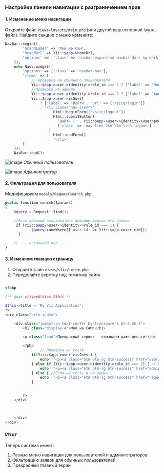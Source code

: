 ### Настройка панели навигации с разграничением прав

#### 1. Изменение меню навигации

Откройте файл `views/layouts/main.php` (или другой ваш основной layout-файл). Найдите секцию с меню измените:

```php
NavBar::begin([
        'brandLabel' => 'Мой Не Сам',
        'brandUrl' => Yii::$app->homeUrl,
        'options' => ['class' => 'navbar-expand-md navbar-dark bg-dark fixed-top']
    ]);
    echo Nav::widget([
        'options' => ['class' => 'navbar-nav'],
        'items' => [
            // Проверка на обычного пользователя
            Yii::$app->user->identity->role_id === 1 ? ['label' => 'Мои заявки', 'url' => ['/request/index']] : '',
            //Проверка на админа
            Yii::$app->user->identity->role_id === 2 ? ['label' => 'Админка', 'url' => ['/admin/index']] : '',
            Yii::$app->user->isGuest
                ? ['label' => 'Войти', 'url' => ['/site/login']]
                : '<li class="nav-item">'
                    . Html::beginForm(['/site/logout'])
                    . Html::submitButton(
                        'Выйти (' . Yii::$app->user->identity->username . ')',
                        ['class' => 'nav-link btn btn-link logout']
                    )
                    . Html::endForm()
                    . '</li>'
        ]
    ]);
    NavBar::end();
```
![image](https://github.com/user-attachments/assets/93e40286-b4f5-4c7b-a1b7-82bc0362cba3)
*Обычный пользователь*


![image](https://github.com/user-attachments/assets/77c5ed8b-3afd-4e55-b8c4-9a7ee297eb8a)
*Администратор*


#### 2. Фильтрация для пользователя

Модифицируем `models/RequestSearch.php`:

```php
public function search($params)
{
    $query = Request::find();

    //Если обычный пользователь выводим только его заявки
     if (Yii::$app->user->identity->role_id === 1) {
            $query->andWhere(['user_id' => Yii::$app->user->id]);
      }

    // ... остальной код ...
}
```


#### 3. Изменяем главную страницу

1. Откройте файл `views/site/index.php`
2. Переделайте верстку под тематику сайта
   
```php

<?php

/** @var yii\web\View $this */

$this->title = 'My Yii Application';
?>
<div class="site-index">

    <div class="jumbotron text-center bg-transparent mt-5 mb-5">
        <h1 class="display-4">Мой не САМ!</h1>

        <p class="lead">Прекрасный сервис - отмываем даже деньги!</p>

        <?php 
                // Проверка на гостя
            if(Yii::$app->user->isGuest) {
                echo  '<p><a class="btn btn-lg btn-success" href="user/create">Регистрация</a></p>';
            } else if (Yii::$app->user->identity->role_id === 2) { // Проверка на админа
                echo  '<p><a class="btn btn-lg btn-success" href="admin/index">Админ-панель</a></p>';
            } else { //Если не гость и не админ
                echo  '<p><a class="btn btn-lg btn-success" href="request/index">Мои заявки</a></p>';
            }
        

        ?>
    </div>

    

    </div>
</div>


```

### Итог

Теперь система имеет:
1. Разные меню навигации для пользователей и администраторов
2. Фильтрацию заявок для обычных пользователей
3. Прекрасный главный экран

